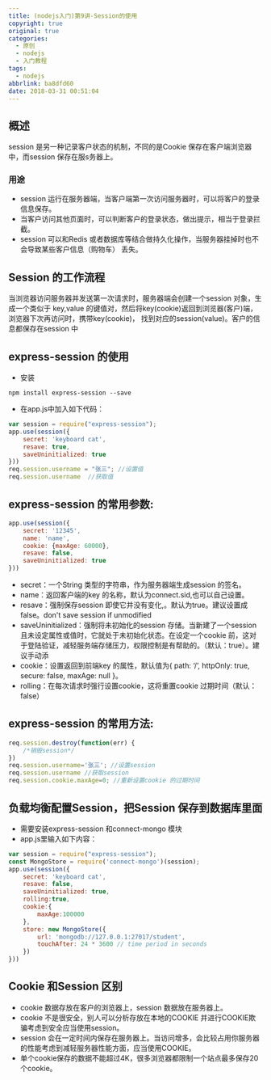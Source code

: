 ```yaml
---
title: (nodejs入门)第9讲-Session的使用
copyright: true
original: true
categories:
  - 原创
  - nodejs
  - 入门教程
tags:
  - nodejs
abbrlink: ba8dfd60
date: 2018-03-31 00:51:04
---
```

## 概述
session 是另一种记录客户状态的机制，不同的是Cookie 保存在客户端浏览器中，而session 保存在服s务器上。
### 用途
* session 运行在服务器端，当客户端第一次访问服务器时，可以将客户的登录信息保存。
* 当客户访问其他页面时，可以判断客户的登录状态，做出提示，相当于登录拦截。
* session 可以和Redis 或者数据库等结合做持久化操作，当服务器挂掉时也不会导致某些客户信息（购物车）
  丢失。
<!-- more -->
## Session 的工作流程
当浏览器访问服务器并发送第一次请求时，服务器端会创建一个session 对象，生成一个类似于
key,value 的键值对，然后将key(cookie)返回到浏览器(客户)端，浏览器下次再访问时，携带key(cookie)，
找到对应的session(value)。客户的信息都保存在session 中

## express-session 的使用
* 安装
```text
npm install express-session --save
```
* 在app.js中加入如下代码：
```js
var session = require("express-session");
app.use(session({
    secret: 'keyboard cat',
    resave: true,
    saveUninitialized: true
}))
req.session.username = "张三"; //设置值
req.session.username  //获取值
```

## express-session 的常用参数:
```js
app.use(session({
    secret: '12345',
    name: 'name',
    cookie: {maxAge: 60000},
    resave: false,
    saveUninitialized: true
}))
```
* secret：一个String 类型的字符串，作为服务器端生成session 的签名。
* name：返回客户端的key 的名称，默认为connect.sid,也可以自己设置。
* resave：强制保存session 即使它并没有变化,。默认为true。建议设置成false。don't save session if unmodified
* saveUninitialized：强制将未初始化的session 存储。当新建了一个session 且未设定属性或值时，它就处于未初始化状态。在设定一个cookie 前，这对于登陆验证，减轻服务端存储压力，权限控制是有帮助的。（默认：true）。建议手动添
* cookie：设置返回到前端key 的属性，默认值为{ path: ‘/’, httpOnly: true, secure: false, maxAge: null }。
* rolling：在每次请求时强行设置cookie，这将重置cookie 过期时间（默认：false）

## express-session 的常用方法:
```js
req.session.destroy(function(err) { 
    /*销毁session*/
})
req.session.username='张三'; //设置session
req.session.username //获取session
req.session.cookie.maxAge=0; //重新设置cookie 的过期时间
```

## 负载均衡配置Session，把Session 保存到数据库里面
* 需要安装express-session 和connect-mongo 模块
* app.js里输入如下内容：
```js
var session = require("express-session");
const MongoStore = require('connect-mongo')(session);
app.use(session({
    secret: 'keyboard cat',
    resave: false,
    saveUninitialized: true,
    rolling:true,
    cookie:{
        maxAge:100000
    },
    store: new MongoStore({
        url: 'mongodb://127.0.0.1:27017/student',
        touchAfter: 24 * 3600 // time period in seconds
    })
}))
```

## Cookie 和Session 区别
* cookie 数据存放在客户的浏览器上，session 数据放在服务器上。
* cookie 不是很安全，别人可以分析存放在本地的COOKIE 并进行COOKIE欺骗考虑到安全应当使用session。
* session 会在一定时间内保存在服务器上。当访问增多，会比较占用你服务器的性能考虑到减轻服务器性能方面，应当使用COOKIE。
* 单个cookie保存的数据不能超过4K，很多浏览器都限制一个站点最多保存20个cookie。

  


